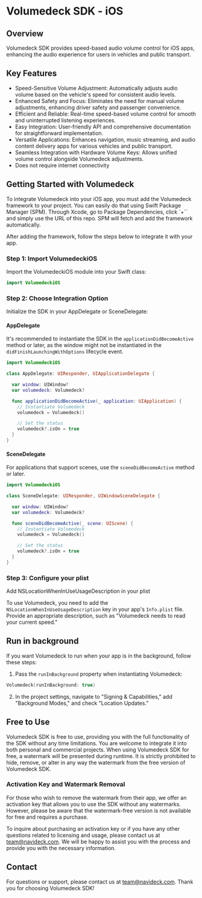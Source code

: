 # Volumedeck SDK - iOS

## Overview

Volumedeck SDK provides speed-based audio volume control for iOS apps, enhancing the audio experience for users in vehicles and public transport.

## Key Features

- Speed-Sensitive Volume Adjustment: Automatically adjusts audio volume based on the vehicle's speed for consistent audio levels.
- Enhanced Safety and Focus: Eliminates the need for manual volume adjustments, enhancing driver safety and passenger convenience.
- Efficient and Reliable: Real-time speed-based volume control for smooth and uninterrupted listening experiences.
- Easy Integration: User-friendly API and comprehensive documentation for straightforward implementation.
- Versatile Applications: Enhances navigation, music streaming, and audio content delivery apps for various vehicles and public transport.
- Seamless Integration with Hardware Volume Keys: Allows unified volume control alongside Volumedeck adjustments.
- Does not require internet connectivity

## Getting Started with Volumedeck

To integrate Volumedeck into your iOS app, you must add the Volumedeck framework to your project. You can easily do that using Swift Package Manager (SPM). Through Xcode, go to Package Dependencies, click `+`` and simply use the URL of this repo. SPM will fetch and add the framework automatically. 

After adding the framework, follow the steps below to integrate it with your app.

### Step 1: Import VolumedeckiOS

Import the VolumedeckiOS module into your Swift class:

```swift
import VolumedeckiOS
```

### Step 2: Choose Integration Option

Initialize the SDK in your AppDelegate or SceneDelegate:

#### AppDelegate

It's recommended to instantiate the SDK in the `applicationDidBecomeActive` method or later, as the window might not be instantiated in the `didFinishLaunchingWithOptions` lifecycle event.

```swift
import VolumedeckiOS

class AppDelegate: UIResponder, UIApplicationDelegate {

  var window: UIWindow?
  var volumedeck: Volumedeck?

  func applicationDidBecomeActive(_ application: UIApplication) {
    // Instantiate Volumedeck
    volumedeck = Volumedeck()

    // Set the status
    volumedeck?.isOn = true
  }
}
```

#### SceneDelegate

For applications that support scenes, use the `sceneDidBecomeActive` method or later.

```swift
import VolumedeckiOS

class SceneDelegate: UIResponder, UIWindowSceneDelegate {

  var window: UIWindow?
  var volumedeck: Volumedeck?

  func sceneDidBecomeActive(_ scene: UIScene) {
    // Instantiate Volumedeck
    volumedeck = Volumedeck()

    // Set the status
    volumedeck?.isOn = true
  }
}
```

### Step 3: Configure your plist
 Add NSLocationWhenInUseUsageDescription in your plist

To use Volumedeck, you need to add the `NSLocationWhenInUseUsageDescription` key in your app's `Info.plist` file. Provide an appropriate description, such as "Volumedeck needs to read your current speed."

## Run in background

If you want Volumedeck to run when your app is in the background, follow these steps:

1. Pass the `runInBackground` property when instantiating Volumedeck:

```swift
Volumedeck(runInBackground: true)
```

2. In the project settings, navigate to "Signing & Capabilities," add "Background Modes," and check "Location Updates."

## Free to Use
Volumedeck SDK is free to use, providing you with the full functionality of the SDK without any time limitations. You are welcome to integrate it into both personal and commercial projects. When using Volumedeck SDK for free, a watermark will be presented during runtime. It is strictly prohibited  to hide, remove, or alter in any way the watermark from the free version of Volumedeck SDK.

### Activation Key and Watermark Removal
For those who wish to remove the watermark from their app, we offer an activation key that allows you to use the SDK without any watermarks. However, please be aware that the watermark-free version is not available for free and requires a purchase.

To inquire about purchasing an activation key or if you have any other questions related to licensing and usage, please contact us at team@navideck.com. We will be happy to assist you with the process and provide you with the necessary information.

## Contact

For questions or support, please contact us at team@navideck.com. Thank you for choosing Volumedeck SDK!